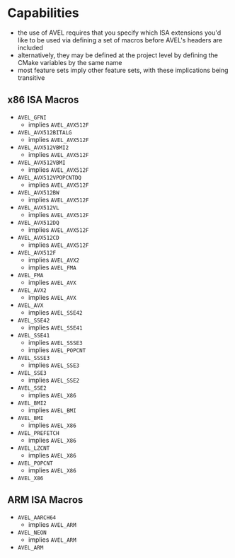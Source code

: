 # Capabilities
* the use of AVEL requires that you specify which ISA extensions you'd like 
  to be used via defining a set of macros before AVEL's headers are included
* alternatively, they may be defined at the project level by defining 
  the CMake variables by the same name
* most feature sets imply other feature sets, with these implications being 
  transitive 

## x86 ISA Macros
* `AVEL_GFNI`
  * implies `AVEL_AVX512F`
* `AVEL_AVX512BITALG`
  * implies `AVEL_AVX512F`
* `AVEL_AVX512VBMI2`
  * implies `AVEL_AVX512F`
* `AVEL_AVX512VBMI`
  * implies `AVEL_AVX512F`
* `AVEL_AVX512VPOPCNTDQ`
  * implies `AVEL_AVX512F`
* `AVEL_AVX512BW`
  * implies `AVEL_AVX512F`
* `AVEL_AVX512VL`
  * implies `AVEL_AVX512F`
* `AVEL_AVX512DQ`
  * implies `AVEL_AVX512F`
* `AVEL_AVX512CD`
  * implies `AVEL_AVX512F`
* `AVEL_AVX512F`
  * implies `AVEL_AVX2`
  * implies `AVEL_FMA`
* `AVEL_FMA`
  * implies `AVEL_AVX`
* `AVEL_AVX2`
  * implies `AVEL_AVX`
* `AVEL_AVX`
  * implies `AVEL_SSE42`
* `AVEL_SSE42`
  * implies `AVEL_SSE41`
* `AVEL_SSE41`
  * implies `AVEL_SSSE3`
  * implies `AVEL_POPCNT`
* `AVEL_SSSE3`
  * implies `AVEL_SSE3`
* `AVEL_SSE3`
  * implies `AVEL_SSE2`
* `AVEL_SSE2`
  * implies `AVEL_X86`
* `AVEL_BMI2`
  * implies `AVEL_BMI`
* `AVEL_BMI`
  * implies `AVEL_X86`
* `AVEL_PREFETCH`
  * implies `AVEL_X86`
* `AVEL_LZCNT`
  * implies `AVEL_X86`
* `AVEL_POPCNT`
  * implies `AVEL_X86`
* `AVEL_X86`

## ARM ISA Macros
* `AVEL_AARCH64`
  * implies `AVEL_ARM`
* `AVEL_NEON`
  * implies `AVEL_ARM`
* `AVEL_ARM`
